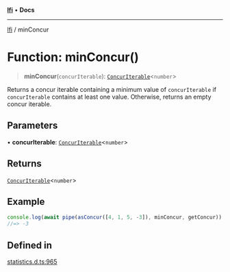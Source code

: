 [**lfi**](../readme.md) • **Docs**

***

[lfi](../globals.md) / minConcur

# Function: minConcur()

> **minConcur**(`concurIterable`): [`ConcurIterable`](../type-aliases/ConcurIterable.md)\<`number`\>

Returns a concur iterable containing a minimum value of `concurIterable` if
`concurIterable` contains at least one value. Otherwise, returns an empty
concur iterable.

## Parameters

• **concurIterable**: [`ConcurIterable`](../type-aliases/ConcurIterable.md)\<`number`\>

## Returns

[`ConcurIterable`](../type-aliases/ConcurIterable.md)\<`number`\>

## Example

```js
console.log(await pipe(asConcur([4, 1, 5, -3]), minConcur, getConcur))
//=> -3
```

## Defined in

[statistics.d.ts:965](https://github.com/TomerAberbach/lfi/blob/a3eb3a94b2928b5200a7bcd0a14fdc70f0cb5947/src/operations/statistics.d.ts#L965)
